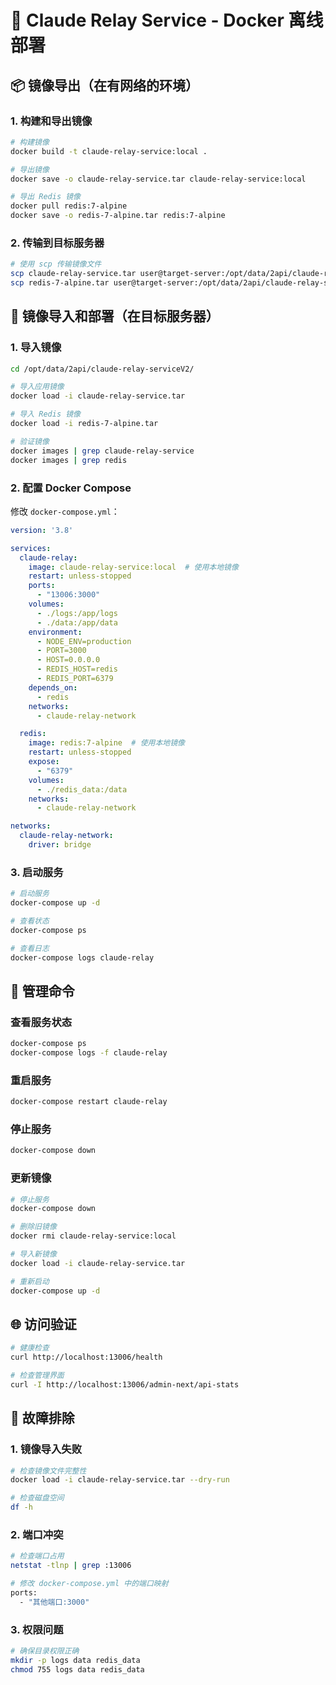 # 🐳 Claude Relay Service - Docker 离线部署

## 📦 镜像导出（在有网络的环境）

### 1. 构建和导出镜像
```bash
# 构建镜像
docker build -t claude-relay-service:local .

# 导出镜像
docker save -o claude-relay-service.tar claude-relay-service:local

# 导出 Redis 镜像
docker pull redis:7-alpine
docker save -o redis-7-alpine.tar redis:7-alpine
```

### 2. 传输到目标服务器
```bash
# 使用 scp 传输镜像文件
scp claude-relay-service.tar user@target-server:/opt/data/2api/claude-relay-serviceV2/
scp redis-7-alpine.tar user@target-server:/opt/data/2api/claude-relay-serviceV2/
```

## 🚀 镜像导入和部署（在目标服务器）

### 1. 导入镜像
```bash
cd /opt/data/2api/claude-relay-serviceV2/

# 导入应用镜像
docker load -i claude-relay-service.tar

# 导入 Redis 镜像
docker load -i redis-7-alpine.tar

# 验证镜像
docker images | grep claude-relay-service
docker images | grep redis
```

### 2. 配置 Docker Compose
修改 `docker-compose.yml`：
```yaml
version: '3.8'

services:
  claude-relay:
    image: claude-relay-service:local  # 使用本地镜像
    restart: unless-stopped
    ports:
      - "13006:3000"
    volumes:
      - ./logs:/app/logs
      - ./data:/app/data
    environment:
      - NODE_ENV=production
      - PORT=3000
      - HOST=0.0.0.0
      - REDIS_HOST=redis
      - REDIS_PORT=6379
    depends_on:
      - redis
    networks:
      - claude-relay-network

  redis:
    image: redis:7-alpine  # 使用本地镜像
    restart: unless-stopped
    expose:
      - "6379"
    volumes:
      - ./redis_data:/data
    networks:
      - claude-relay-network

networks:
  claude-relay-network:
    driver: bridge
```

### 3. 启动服务
```bash
# 启动服务
docker-compose up -d

# 查看状态
docker-compose ps

# 查看日志
docker-compose logs claude-relay
```

## 🔧 管理命令

### 查看服务状态
```bash
docker-compose ps
docker-compose logs -f claude-relay
```

### 重启服务
```bash
docker-compose restart claude-relay
```

### 停止服务
```bash
docker-compose down
```

### 更新镜像
```bash
# 停止服务
docker-compose down

# 删除旧镜像
docker rmi claude-relay-service:local

# 导入新镜像
docker load -i claude-relay-service.tar

# 重新启动
docker-compose up -d
```

## 🌐 访问验证
```bash
# 健康检查
curl http://localhost:13006/health

# 检查管理界面
curl -I http://localhost:13006/admin-next/api-stats
```

## 🚨 故障排除

### 1. 镜像导入失败
```bash
# 检查镜像文件完整性
docker load -i claude-relay-service.tar --dry-run

# 检查磁盘空间
df -h
```

### 2. 端口冲突
```bash
# 检查端口占用
netstat -tlnp | grep :13006

# 修改 docker-compose.yml 中的端口映射
ports:
  - "其他端口:3000"
```

### 3. 权限问题
```bash
# 确保目录权限正确
mkdir -p logs data redis_data
chmod 755 logs data redis_data
```